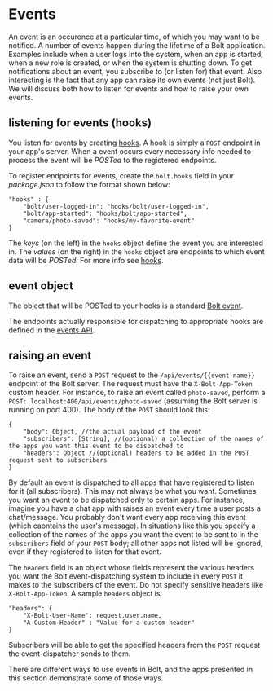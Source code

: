 # Events

An event is an occurence at a particular time, of which you may want to be notified. A number of events happen during the lifetime of a Bolt application. Examples include when a user logs into the system, when an app is started, when a new role is created, or when the system is shutting down. To get notifications about an event, you subscribe to \(or listen for\) that event. Also interesting is the fact that any app can raise its own events \(not just Bolt\). We will discuss both how to listen for events and how to raise your own events.

## listening for events \(hooks\)

You listen for events by creating [hooks](/hooks.md). A hook is simply a `POST` endpoint in your app's server. When a event occurs every necessary info needed to process the event will be _POSTed_ to the registered endpoints.

To register endpoints for events, create the `bolt.hooks` field in your _package.json_ to follow the format shown below:

```
"hooks" : {
    "bolt/user-logged-in": "hooks/bolt/user-logged-in",
    "bolt/app-started": "hooks/bolt/app-started",
    "camera/photo-saved": "hooks/my-favorite-event"
}
```

The _keys_ \(on the left\) in the `hooks` object define the event you are interested in. The _values_ \(on the right\) in the `hooks` object are endpoints to which event data will be _POSTed_. For more info see [hooks](/hooks.md).

## event object

The object that will be POSTed to your hooks is a standard [Bolt event](/bolt-event.md).

The endpoints actually responsible for dispatching to appropriate hooks are defined in the [events API](/events-api.md).

## raising an event

To raise an event, send a `POST` request to the `/api/events/{{event-name}}` endpoint of the Bolt server. The request must have the `X-Bolt-App-Token` custom header. For instance, to raise an event called `photo-saved`, perform a `POST: localhost:400/api/events/photo-saved` \(assuming the Bolt server is running on port 400\). The body of the `POST` should look this:

```
{
    "body": Object, //the actual payload of the event
    "subscribers": [String], //(optional) a collection of the names of the apps you want this event to be dispatched to
    "headers": Object //(optional) headers to be added in the POST request sent to subscribers
}
```

By default an event is dispatched to all apps that have registered to listen for it \(all subscribers\). This may not always be what you want. Sometimes you want an event to be dispatched only to certain apps. For instance, imagine you have a chat app with raises an event every time a user posts a chat/message. You probably don't want every app receiving this event \(which caontains the user's message\). In situations like this you specify a collection of the names of the apps you want the event to be sent to in the `subscribers` field of your `POST` body; all other apps not listed will be ignored, even if they registered to listen for that event.

The `headers` field is an object whose fields represent the various headers you want the Bolt event-dispatching system to include in every `POST` it makes to the subscribers of the event. Do not specify sensitive headers like `X-Bolt-App-Token`. A sample `headers` object is:

```
"headers": {
    "X-Bolt-User-Name": request.user.name,
    "A-Custom-Header" : "Value for a custom header"
}
```

Subscribers will be able to get the specified headers from the `POST` request the event-dispatcher sends to them.

There are different ways to use events in Bolt, and the apps presented in this section demonstrate some of those ways.

